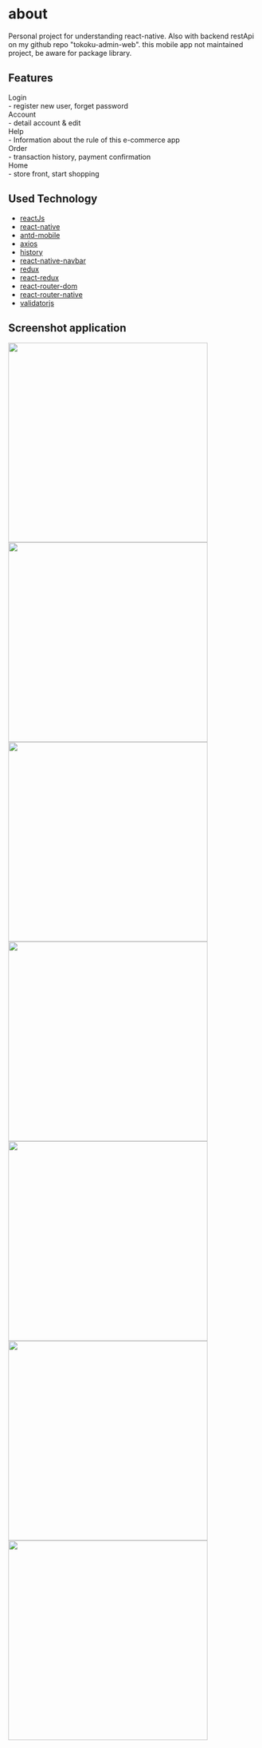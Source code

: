 # about
Personal project for understanding react-native. Also with backend restApi on my github repo "tokoku-admin-web". this mobile app not maintained project, be aware for package library.

## Features
Login <br>
    - register new user, forget password <br>
Account <br>
    - detail account & edit <br>
Help <br>
    - Information about the rule of this e-commerce app <br>
Order <br>
    - transaction history, payment confirmation <br>
Home <br>
    - store front, start shopping

## Used Technology
* [reactJs](https://reactjs.org/)
* [react-native](https://facebook.github.io/react-native/)
* [antd-mobile](https://mobile.ant.design/docs/react/introduce)
* [axios](https://github.com/axios/axios)
* [history](https://github.com/ReactTraining/history)
* [react-native-navbar](https://github.com/react-native-community/react-native-navbar)
* [redux](https://redux.js.org/)
* [react-redux](https://github.com/reduxjs/react-redux)
* [react-router-dom](https://www.npmjs.com/package/react-router-dom)
* [react-router-native](https://github.com/ReactTraining/react-router/tree/master/packages/react-router-native)
* [validatorjs](https://github.com/skaterdav85/validatorjs)

## Screenshot application
<img src="https://github.com/indracahyae/TokoKu/blob/master/screenshots/1.png" width="400">
<br>
<img src="https://github.com/indracahyae/TokoKu/blob/master/screenshots/2.png" width="400">
<br>
<img src="https://github.com/indracahyae/TokoKu/blob/master/screenshots/3.png" width="400">
<br>
<img src="https://github.com/indracahyae/TokoKu/blob/master/screenshots/4.png" width="400">
<br>
<img src="https://github.com/indracahyae/TokoKu/blob/master/screenshots/5.png" width="400">
<br>
<img src="https://github.com/indracahyae/TokoKu/blob/master/screenshots/6.png" width="400">
<br>
<img src="https://github.com/indracahyae/TokoKu/blob/master/screenshots/7.png" width="400">
<br>

